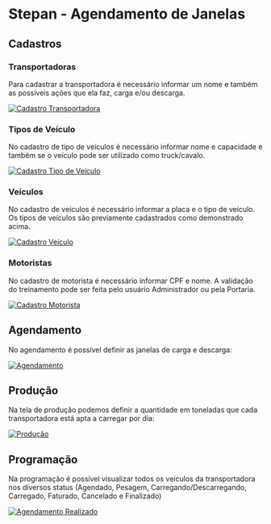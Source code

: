 Stepan - Agendamento de Janelas
====================================

## Cadastros

### Transportadoras

Para cadastrar a transportadora é necessário informar um nome e também as possíveis ações que ela faz, carga e/ou descarga.

[![Cadastro Transportadora](/cadastro_transportadora.png)](/cadastro_transportadora.png)

### Tipos de Veículo

No cadastro de tipo de veículos é necessário informar nome e capacidade e também se o veículo pode ser utilizado como truck/cavalo.

[![Cadastro Tipo de Veículo](/cadastro_tipo_veiculo.png)](/cadastro_tipo_veiculo.png)

### Veículos

No cadastro de veículos é necessário informar a placa e o tipo de veículo. Os tipos de veículos são previamente cadastrados como demonstrado acima.

[![Cadastro Veículo](/cadastro_veiculo.png)](/cadastro_veiculo.png)

### Motoristas

No cadastro de motorista é necessário informar CPF e nome. A validação do treinamento pode ser feita pelo usuário Administrador ou pela Portaria.

[![Cadastro Motorista](/cadastro_motorista_adm.png)](/cadastro_motorista_adm.png)

## Agendamento

No agendamento é possível definir as janelas de carga e descarga:

[![Agendamento](/agendamentoo.png)](/agendamentoo.png)

## Produção

Na tela de produção podemos definir a quantidade em toneladas que cada transportadora está apta a carregar por dia:

[![Produção](/producao.png)](/producao.png)

## Programação

Na programação é possível visualizar todos os veículos da transportadora nos diversos status (Agendado, Pesagem, Carregando/Descarregando, Carregado, Faturado, Cancelado e Finalizado)

[![Agendamento Realizado](/programacao.png)](/programacao.png)
